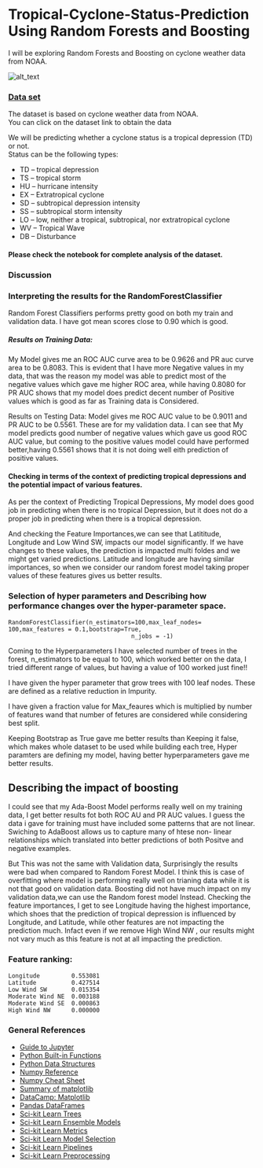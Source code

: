 # Tropical-Cyclone-Status-Prediction Using Random Forests and Boosting
 I will be exploring Random Forests and Boosting on cyclone weather data from NOAA.
 
 ![alt_text](https://www.frontiersin.org/image/researchtopic/11870)

### [Data set](https://www.kaggle.com/noaa/hurricane-database)

The dataset is based on cyclone weather data from NOAA.  
You can click on the dataset link to obtain the data 

We will be predicting whether a cyclone status is a tropical depression (TD) or not.  
Status can be the following types:  
* TD – tropical depression  
* TS – tropical storm   
* HU – hurricane intensity  
* EX – Extratropical cyclone  
* SD – subtropical depression intensity  
* SS – subtropical storm intensity  
* LO – low, neither a tropical, subtropical, nor extratropical cyclone  
* WV – Tropical Wave  
* DB – Disturbance 

#### Please check the notebook for complete analysis of the dataset.

### Discussion

### Interpreting the results for the RandomForestClassifier

Random Forest Classifiers performs pretty good on both my train and validation data. I have got mean scores close to 0.90 which is good.

##### Results on Training Data:

My Model gives me an ROC AUC curve area to be 0.9626 and PR auc curve area to be 0.8083. This is evident that I have more Negative values in my data, that was the reason my model was able to predict most of the negative values which gave me higher ROC area, while having 0.8080 for PR AUC shows that my model does predict decent number of Positive values which is good as far as Training data is Considered.

Results on Testing Data:
Model gives me ROC AUC value to be 0.9011 and PR AUC to be 0.5561. These are for my validation data. I can see that My model predicts good number of negative values which gave us good ROC AUC value, but coming to the positive values model could have performed better,having 0.5561 shows that it is not doing well eith prediction of positive values.

#### Checking in terms of the context of predicting tropical depressions and the potential impact of various features.

As per the context of Predicting Tropical Depressions, My model does good job in predicting when there is no tropical Depression, but it does not do a proper job in predicting when there is a tropical depression.

And checking the Feature Importances,we can see that Latititude, Longitude and Low Wind SW, impacts our model significantly. If we have changes to these values, the prediction is impacted multi foldes and we might get varied predictions. Latitude and longitude are having similar importances, so when we consider our random forest model taking proper values of these features gives us better results.


### Selection of hyper parameters and Describing how performance changes over the hyper-parameter space.
```
RandomForestClassifier(n_estimators=100,max_leaf_nodes= 100,max_features = 0.1,bootstrap=True,
                                   n_jobs = -1)
```                                  


Coming to the Hyperparameters I have selected number of trees in the forest, n_estimators to be equal to 100, which worked better on the data, I tried different range of values, but having a value of 100 worked just fine!!

I have given the hyper parameter that grow trees with 100 leaf nodes. These are defined as a relative reduction in Impurity.

I have given a fraction value for Max_feaures which is multiplied by number of features wand that number of fetures are considered while considering best split.

Keeping Bootstrap as True gave me better results than Keeping it false, which makes whole dataset to be used while building each tree, Hyper paramters are defining my model, having better hyperparameters gave me better results.


## Describing the impact of boosting

I could see that my Ada-Boost Model performs really well on my training data, I get better results fot both ROC AU and PR AUC values. I guess the data i gave for training must have included some patterns that are not linear. Swiching to AdaBoost allows us to capture many of htese non- linear relationships which translated into better predictions of both Positve and negative examples.

But This was not the same with Validation data, Surprisingly the results were bad when compared to Random Forest Model. I think this is case of overfitting where model is performing really well on trianing data while it is not that good on validation data. Boosting did not have much impact on my validation data,we can use the Random forest model Instead. Checking the feature importances, I get to see Longitude having the highest importance, which shoes that the prediction of tropical depression is influenced by Longitude, and Latitude, while other features are not impacting the prediction much. Infact even if we remove High Wind NW , our results might not vary much as this feature is not at all impacting the prediction.

### Feature ranking:

```
Longitude         0.553081
Latitude          0.427514
Low Wind SW       0.015354
Moderate Wind NE  0.003188
Moderate Wind SE  0.000863
High Wind NW      0.000000
```

### General References
* [Guide to Jupyter](https://www.datacamp.com/community/tutorials/tutorial-jupyter-notebook)
* [Python Built-in Functions](https://docs.python.org/3/library/functions.html)
* [Python Data Structures](https://docs.python.org/3/tutorial/datastructures.html)
* [Numpy Reference](https://docs.scipy.org/doc/numpy/reference/index.html)
* [Numpy Cheat Sheet](https://s3.amazonaws.com/assets.datacamp.com/blog_assets/Numpy_Python_Cheat_Sheet.pdf)
* [Summary of matplotlib](https://matplotlib.org/3.1.1/api/pyplot_summary.html)
* [DataCamp: Matplotlib](https://www.datacamp.com/community/tutorials/matplotlib-tutorial-python?utm_source=adwords_ppc&utm_campaignid=1565261270&utm_adgroupid=67750485268&utm_device=c&utm_keyword=&utm_matchtype=b&utm_network=g&utm_adpostion=1t1&utm_creative=332661264365&utm_targetid=aud-299261629574:dsa-473406587955&utm_loc_interest_ms=&utm_loc_physical_ms=9026223&gclid=CjwKCAjw_uDsBRAMEiwAaFiHa8xhgCsO9wVcuZPGjAyVGTitb_-fxYtkBLkQ4E_GjSCZFVCqYCGkphoCjucQAvD_BwE)
* [Pandas DataFrames](https://urldefense.proofpoint.com/v2/url?u=https-3A__pandas.pydata.org_pandas-2Ddocs_stable_reference_api_pandas.DataFrame.html&d=DwMD-g&c=qKdtBuuu6dQK9MsRUVJ2DPXW6oayO8fu4TfEHS8sGNk&r=9ngmsG8rSmDSS-O0b_V0gP-nN_33Vr52qbY3KXuDY5k&m=mcOOc8D0knaNNmmnTEo_F_WmT4j6_nUSL_yoPmGlLWQ&s=h7hQjqucR7tZyfZXxnoy3iitIr32YlrqiFyPATkW3lw&e=)
* [Sci-kit Learn Trees](https://scikit-learn.org/stable/modules/classes.html#module-sklearn.tree)
* [Sci-kit Learn Ensemble Models](https://scikit-learn.org/stable/modules/classes.html#module-sklearn.ensemble)
* [Sci-kit Learn Metrics](https://scikit-learn.org/stable/modules/classes.html#module-sklearn.metrics)
* [Sci-kit Learn Model Selection](https://scikit-learn.org/stable/modules/classes.html#module-sklearn.model_selection)
* [Sci-kit Learn Pipelines](https://scikit-learn.org/stable/modules/generated/sklearn.pipeline.Pipeline.html)
* [Sci-kit Learn Preprocessing](https://scikit-learn.org/stable/modules/classes.html#module-sklearn.preprocessing)
